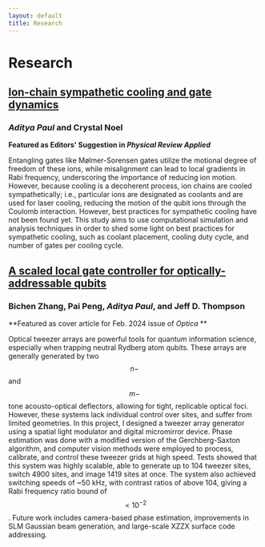 ```yaml
---
layout: default
title: Research
---
```


# Research

## [Ion-chain sympathetic cooling and gate dynamics](https://doi.org/10.1103/PhysRevApplied.22.044033)
### *Aditya Paul* and Crystal Noel

**Featured as Editors' Suggestion in *Physical Review Applied***

Entangling gates like Mølmer-Sorensen gates utilize the motional degree of freedom of these ions, while misalignment can lead to local gradients in Rabi frequency, underscoring the importance of reducing ion motion. However, because cooling is a decoherent process, ion chains are cooled sympathetically; i.e., particular ions are designated as coolants and are used for laser cooling, reducing the motion of the qubit ions through the Coulomb interaction. However, best practices for sympathetic cooling have not been found yet. This study aims to use computational simulation and analysis techniques in order to shed some light on best practices for sympathetic cooling, such as coolant placement, cooling duty cycle, and number of gates per cooling cycle.  

## [A scaled local gate controller for optically-addressable qubits](https://doi.org/10.1364/OPTICA.512155)
### Bichen Zhang, Pai Peng, *Aditya Paul*, and Jeff D. Thompson

**Featured as cover article for Feb. 2024 issue of *Optica* **

Optical tweezer arrays are powerful tools for quantum information science, especially when trapping neutral Rydberg atom qubits. These arrays are generally generated by two $$n-$$ and $$m-$$tone acousto-optical deflectors, allowing for tight, replicable optical foci. However, these systems lack individual control over sites, and suffer from limited geometries. In this project, I designed a tweezer array generator using a spatial light modulator and digital micromirror device. Phase estimation was done with a modified version of the Gerchberg-Saxton algorithm, and computer vision methods were employed to process, calibrate, and control these tweezer grids at high speed. Tests showed that this system was highly scalable, able to generate up to 104 tweezer sites, switch 4900 sites, and image 1419 sites at once. The system also achieved switching speeds of ~50 kHz, with contrast ratios of above 104, giving a Rabi frequency ratio bound of $$<10^{-2}$$. Future work includes camera-based phase estimation, improvements in SLM Gaussian beam generation, and large-scale XZZX surface code addressing.
